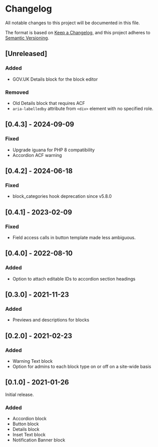 # Changelog
All notable changes to this project will be documented in this file.

The format is based on [Keep a Changelog](https://keepachangelog.com/en/1.0.0/),
and this project adheres to [Semantic Versioning](https://semver.org/spec/v2.0.0.html).

## [Unreleased]

### Added

- GOV.UK Details block for the block editor

### Removed

- Old Details block that requires ACF
- `aria-labelledby` attribute from `<div>` element with no specified role.

## [0.4.3] - 2024-09-09

### Fixed
- Upgrade iguana for PHP 8 compatibility
- Accordion ACF warning

## [0.4.2] - 2024-06-18

### Fixed
- block_categories hook deprecation since v5.8.0

## [0.4.1] - 2023-02-09

### Fixed
- Field access calls in button template made less ambiguous.

## [0.4.0] - 2022-08-10

### Added
- Option to attach editable IDs to accordion section headings

## [0.3.0] - 2021-11-23

### Added
- Previews and descriptions for blocks

## [0.2.0] - 2021-02-23

### Added
- Warning Text block
- Option for admins to each block type on or off on a site-wide basis

## [0.1.0] - 2021-01-26

Initial release.

### Added
- Accordion block
- Button block
- Details block
- Inset Text block
- Notification Banner block
